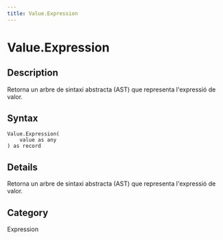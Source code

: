 ```yaml
---
title: Value.Expression
---
```


# Value.Expression


## Description

Retorna un arbre de sintaxi abstracta (AST) que representa l&#39;expressió de valor.


## Syntax

```powerquery
Value.Expression(
    value as any
) as record
```


## Details

Retorna un arbre de sintaxi abstracta (AST) que representa l'expressió de valor.



## Category
Expression

